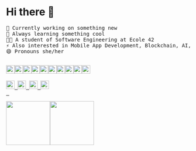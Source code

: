 # Hi there 👋
<pre>
🔭 Currently working on something new
🌱 Always learning something cool
👩‍🎓 A student of Software Engineering at Ecole 42
⚡ Also interested in Mobile App Development, Blockchain, AI, NFT
😄 Pronouns she/her

<p align="left"><img height="23em" src="https://img.shields.io/badge/C-22272e?style=for-the-badge&logo=c&logoColor=white"/><img height="23em" src="https://img.shields.io/badge/Java-22272e?style=for-the-badge&logo=java&logoColor=white"/><img height="23em" src="https://img.shields.io/badge/HTML-22272e?style=for-the-badge&logo=html5&logoColor=ab3f27"/></a><img height="23em" src="https://img.shields.io/badge/CSS-22272e?style=for-the-badge&logo=css3&logoColor=1572b6"/></a><img height="23em" src="https://img.shields.io/badge/Linux-22272e?style=for-the-badge&logo=linux&logoColor=#22272e"/></a><img height="23em" src="https://img.shields.io/badge/Shell_Script-22272e?style=for-the-badge&logo=gnu-bash&logoColor=white"/></a><img height="23em" src="https://img.shields.io/badge/Markdown-22272e?style=for-the-badge&logo=markdown&logoColor=white"/><img height="23em" src="https://img.shields.io/badge/git-22272e?style=for-the-badge&logo=git&logoColor=tomato"/><img height="23em" src="https://img.shields.io/badge/Kotlin-22272e?style=for-the-badge&logo=kotlin&logoColor=white"/><img height="23em" src="https://img.shields.io/badge/react-22272e?style=for-the-badge&logo=react&logoColor=ciano"/> </a>

<a href="https://t.me/CarlalFranca"rel="nofollow"><img height="23em" src="https://img.shields.io/badge/Telegram-22272e?style=for-the-badge&logo=telegram&logoColor=white%22/%3E"/> <a href="https://t.me/CarlalFranca"rel="nofollow"><img height="23em" src="https://img.shields.io/badge/LinkedIn-22272e?style=for-the-badge&logo=linkedin&logoColor=white"/> <a href="mailto:sumerland@protonmail.com"rel="nofollow"><img height="23em" src="https://img.shields.io/badge/ProtonMail-22272e?style=for-the-badge&logo=protonmail&logoColor=white"/> <a href="https://twitter.com/CarlaRFrancaI"><img height="23em" src="https://img.shields.io/badge/Twitter-22272e?style=for-the-badge&logo=Twitter&logoColor=white"/>
 
<div><img height="120em" src="https://github-readme-stats.vercel.app/api/top-langs/?username=carlarfranca&layout=compact&langs_count=7&border_color=22272e&bg_color=22272e&title_color=8f989f&text_color=8f989f&icon_color=b55c5e"/><img height="120em" src="https://github-readme-stats.vercel.app/api?username=carlarfranca&show_icons=true&border_color=22272e&bg_color=22272e&title_color=8f989f&icon_color=b55c5e&text_color=8f989f&include_all_commits=true count_private=true"/></div></pre>
 <!--
<img src="https://img.shields.io/github/watchers/carlarfranca/carlarfranca?color=grey&label=views&logoColor=grey&style=social"> 
